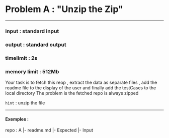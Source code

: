 # Problem A : "Unzip the Zip"
---
### input : standard input
### output : standard output
### timelimit : 2s
### memory limit : 512Mb

Your task is to fetch this reop , extract the data as separate files , add the readme file to the display of the user and finally add the testCases to the local directory
The problem is the fetched repo is always zipped 

`hint` : unzip the file 

---
#### Exemples : 
repo : A |- readme.md
         |- Expected
         |- Input